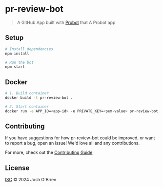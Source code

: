 # pr-review-bot

> A GitHub App built with [Probot](https://github.com/probot/probot) that A Probot app

## Setup

```sh
# Install dependencies
npm install

# Run the bot
npm start
```

## Docker

```sh
# 1. Build container
docker build -t pr-review-bot .

# 2. Start container
docker run -e APP_ID=<app-id> -e PRIVATE_KEY=<pem-value> pr-review-bot
```

## Contributing

If you have suggestions for how pr-review-bot could be improved, or want to report a bug, open an issue! We'd love all and any contributions.

For more, check out the [Contributing Guide](CONTRIBUTING.md).

## License

[ISC](LICENSE) © 2024 Josh O'Brien
